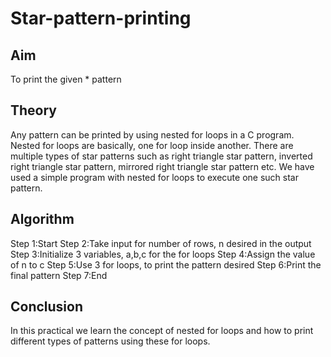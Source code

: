 # Star-pattern-printing
## Aim
To print the given * pattern
## Theory
Any pattern can be printed by using nested for loops in a C program. Nested for loops are basically, one for loop inside another. There are multiple types of star patterns such as right triangle star pattern, inverted right triangle star pattern, mirrored right triangle star pattern etc. We have used a simple program with nested for loops to execute one such star pattern.
## Algorithm
Step 1:Start
Step 2:Take input for number of rows, n desired in the output
Step 3:Initialize 3 variables, a,b,c for the for loops
Step 4:Assign the value of n to c
Step 5:Use 3 for loops, to print the pattern desired
Step 6:Print the final pattern
Step 7:End
## Conclusion
In this practical we learn the concept of nested for loops and how to print different types of patterns using these for loops.
